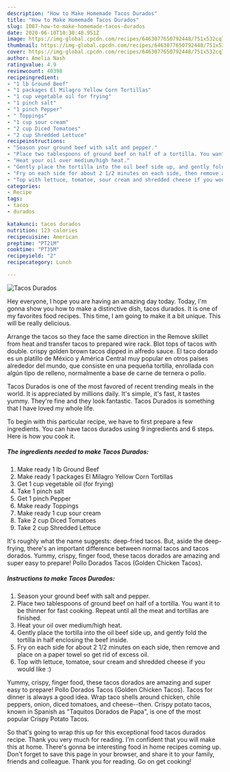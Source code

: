 ```yaml
---
description: "How to Make Homemade Tacos Durados"
title: "How to Make Homemade Tacos Durados"
slug: 1087-how-to-make-homemade-tacos-durados
date: 2020-06-10T10:30:48.951Z
image: https://img-global.cpcdn.com/recipes/6463077650792448/751x532cq70/tacos-durados-recipe-main-photo.jpg
thumbnail: https://img-global.cpcdn.com/recipes/6463077650792448/751x532cq70/tacos-durados-recipe-main-photo.jpg
cover: https://img-global.cpcdn.com/recipes/6463077650792448/751x532cq70/tacos-durados-recipe-main-photo.jpg
author: Amelia Nash
ratingvalue: 4.9
reviewcount: 40398
recipeingredient:
- "1 lb Ground Beef"
- "1 packages El Milagro Yellow Corn Tortillas"
- "1 cup vegetable oil for frying"
- "1 pinch salt"
- "1 pinch Pepper"
- " Toppings"
- "1 cup sour cream"
- "2 cup Diced Tomatoes"
- "2 cup Shredded Lettuce"
recipeinstructions:
- "Season your ground beef with salt and pepper."
- "Place two tablespoons of ground beef on half of a tortilla. You want it to be thinner for fast cooking. Repeat until all the meat and tortillas are finished."
- "Heat your oil over medium/high heat."
- "Gently place the tortilla into the oil beef side up, and gently fold the tortilla in half enclosing the beef inside."
- "Fry on each side for about 2 1/2 minutes on each side, then remove and place on a paper towel so get rid of excess oil."
- "Top with lettuce, tomatoe, sour cream and shredded cheese if you would like :)"
categories:
- Recipe
tags:
- tacos
- durados

katakunci: tacos durados 
nutrition: 123 calories
recipecuisine: American
preptime: "PT21M"
cooktime: "PT35M"
recipeyield: "2"
recipecategory: Lunch

---
```



![Tacos Durados](https://img-global.cpcdn.com/recipes/6463077650792448/751x532cq70/tacos-durados-recipe-main-photo.jpg)

Hey everyone, I hope you are having an amazing day today. Today, I'm gonna show you how to make a distinctive dish, tacos durados. It is one of my favorites food recipes. This time, I am going to make it a bit unique. This will be really delicious.

Arrange the tacos so they face the same direction in the Remove skillet from heat and transfer tacos to prepared wire rack. Blot tops of tacos with double. crispy golden brown tacos dipped in alfredo sauce. El taco dorado es un platillo de México y América Central muy popular en otros países alrededor del mundo, que consiste en una pequeña tortilla, enrollada con algún tipo de relleno, normalmente a base de carne de ternera o pollo.

Tacos Durados is one of the most favored of recent trending meals in the world. It is appreciated by millions daily. It's simple, it's fast, it tastes yummy. They're fine and they look fantastic. Tacos Durados is something that I have loved my whole life.


To begin with this particular recipe, we have to first prepare a few ingredients. You can have tacos durados using 9 ingredients and 6 steps. Here is how you cook it.

<!--inarticleads1-->

##### The ingredients needed to make Tacos Durados:

1. Make ready 1 lb Ground Beef
1. Make ready 1 packages El Milagro Yellow Corn Tortillas
1. Get 1 cup vegetable oil (for frying)
1. Take 1 pinch salt
1. Get 1 pinch Pepper
1. Make ready  Toppings
1. Make ready 1 cup sour cream
1. Take 2 cup Diced Tomatoes
1. Take 2 cup Shredded Lettuce


It&#39;s roughly what the name suggests: deep-fried tacos. But, aside the deep-frying, there&#39;s an important difference between normal tacos and tacos dorados. Yummy, crispy, finger food, these tacos dorados are amazing and super easy to prepare! Pollo Dorados Tacos (Golden Chicken Tacos). 

<!--inarticleads2-->

##### Instructions to make Tacos Durados:

1. Season your ground beef with salt and pepper.
1. Place two tablespoons of ground beef on half of a tortilla. You want it to be thinner for fast cooking. Repeat until all the meat and tortillas are finished.
1. Heat your oil over medium/high heat.
1. Gently place the tortilla into the oil beef side up, and gently fold the tortilla in half enclosing the beef inside.
1. Fry on each side for about 2 1/2 minutes on each side, then remove and place on a paper towel so get rid of excess oil.
1. Top with lettuce, tomatoe, sour cream and shredded cheese if you would like :)


Yummy, crispy, finger food, these tacos dorados are amazing and super easy to prepare! Pollo Dorados Tacos (Golden Chicken Tacos). Tacos for dinner is always a good idea. Wrap taco shells around chicken, chile peppers, onion, diced tomatoes, and cheese--then. Crispy potato tacos, known in Spanish as &#34;Taquitos Dorados de Papa&#34;, is one of the most popular Crispy Potato Tacos. 

So that's going to wrap this up for this exceptional food tacos durados recipe. Thank you very much for reading. I'm confident that you will make this at home. There's gonna be interesting food in home recipes coming up. Don't forget to save this page in your browser, and share it to your family, friends and colleague. Thank you for reading. Go on get cooking!
